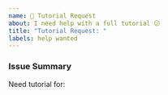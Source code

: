 ```yaml
---
name: 🚧 Tutorial Request
about: I need help with a full tutorial 😕
title: "Tutorial Request: "
labels: help wanted
---
```


### Issue Summary

Need tutorial for:
